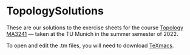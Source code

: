 # TopologySolutions

These are our solutions to the exercise sheets for the course [Topology MA3241](https://www.ph.tum.de/academics/org/cc/mh/MA3241/) &mdash; taken at the TU Munich in the summer semester of 2022.

To open and edit the .tm files, you will need to download [TeXmacs](https://www.texmacs.org/tmweb/home/welcome.en.html).
